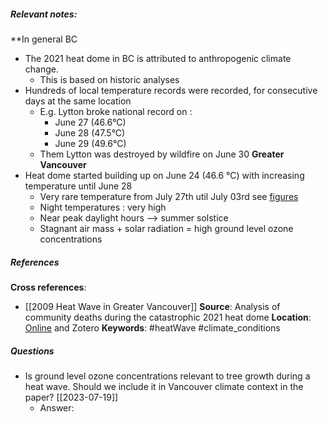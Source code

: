 
##### **Relevant notes**:
**In general BC
- The 2021 heat dome in BC is attributed to anthropogenic climate change. 
	- This is based on historic analyses
- Hundreds of local temperature records were recorded, for consecutive days at the same location
	- E.g. Lytton broke national record on : 
		- June 27 (46.6°C)
		- June 28 (47.5°C)
		- June 29 (49.6°C) 
	- Them Lytton was destroyed by wildfire on June 30
**Greater Vancouver** 
- Heat dome started building up on June 24 (46.6 °C) with increasing temperature until June 28
	- Very rare temperature from July 27th util July 03rd see [figures](https://www.ncbi.nlm.nih.gov/pmc/articles/PMC8835552/#:~:text=most%20of%20the%20heat-,dome,-.) 
	- Night temperatures : very high
	- Near peak daylight hours --> summer solstice
	- Stagnant air mass + solar radiation = high ground level ozone concentrations
##### References
**Cross references**: 
- [[2009 Heat Wave in Greater Vancouver]]
**Source**: Analysis of community deaths during the catastrophic 2021 heat dome
**Location**: [Online](https://www.ncbi.nlm.nih.gov/pmc/articles/PMC8835552/#:~:text=In%20early%20summer%202021%2C%20the%20province%20of%20British%20Columbia%20(BC)%2C%20Canada%2C%20experienced%20an%20unprecedented%20heat%20dome.) and Zotero
**Keywords**: #heatWave #climate_conditions 

##### **Questions**
- Is ground level ozone concentrations relevant to tree growth during a heat wave. Should we include it in Vancouver climate context in the paper?  [[2023-07-19]]
	- Answer:
